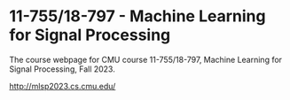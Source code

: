 # 11-755/18-797 - Machine Learning for Signal Processing

The course webpage for CMU course 11-755/18-797, Machine Learning for Signal Processing, Fall 2023.

http://mlsp2023.cs.cmu.edu/
